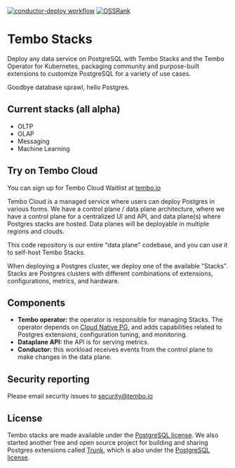 [![conductor-deploy workflow](https://github.com/tembo-io/data-plane/actions/workflows/deploy.yml/badge.svg?branch=main)](https://github.com/CoreDB-io/data-plane/actions/workflows/deploy.yml)
[![OSSRank](https://shields.io/endpoint?url=https://ossrank.com/shield/3811)](https://ossrank.com/p/3811)

# Tembo Stacks

Deploy any data service on PostgreSQL with Tembo Stacks and the Tembo Operator for Kubernetes, packaging community and purpose-built extensions to customize PostgreSQL for a variety of use cases. 

Goodbye database sprawl, hello Postgres.

## Current stacks (all alpha)

- OLTP
- OLAP
- Messaging
- Machine Learning

## Try on Tembo Cloud

You can sign up for Tembo Cloud Waitlist at [tembo.io](https://tembo.io)

Tembo Cloud is a managed service where users can deploy Postgres in various forms. We have a control plane / data plane architecture, where we have a control plane for a centralized UI and API, and data plane(s) where Postgres stacks are hosted. Data planes will be deployable in multiple regions and clouds. 

This code repository is our entire "data plane" codebase, and you can use it to self-host Tembo Stacks.

When deploying a Postgres cluster, we deploy one of the available "Stacks". Stacks are Postgres clusters with different combinations of extensions, configurations, metrics, and hardware.

## Components

- **Tembo operator:** the operator is responsible for managing Stacks. The operator depends on [Cloud Native PG](https://cloudnative-pg.io/), and adds capabilities related to Postgres extensions, configuration tuning, and monitoring.
- **Dataplane API:** the API is for serving metrics.
- **Conductor:** this workload receives events from the control plane to make changes in the data plane.

## Security reporting

Please email security issues to security@tembo.io

## License

Tembo stacks are made available under the [PostgreSQL license](./LICENSE). We also started another free and open source project for building and sharing Postgres extensions called [Trunk](https://github.com/tembo-io/trunk), which is also under the [PostgreSQL license](https://github.com/tembo-io/trunk/blob/main/LICENSE).
